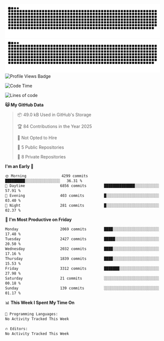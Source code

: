 <img src="https://github.com/nielsbaggerman/nielsbaggerman/blob/output/github-contribution-grid-snake.svg#gh-light-mode-only" alt="GitHub Snake Light">
<img src="https://github.com/nielsbaggerman/nielsbaggerman/blob/output/github-contribution-grid-snake-dark.svg#gh-dark-mode-only" alt="GitHub Snake Dark">
<img src="https://komarev.com/ghpvc/?username=nielsbaggerman&amp;label=Profile+Views" alt="Profile Views Badge" />

<!--START_SECTION:waka-->
![Code Time](http://img.shields.io/badge/Code%20Time-2%2C377%20hrs%2058%20mins-blue)

![Lines of code](https://img.shields.io/badge/From%20Hello%20World%20I%27ve%20Written-13.3%20million%20lines%20of%20code-blue)

**🐱 My GitHub Data** 

> 📦 49.0 kB Used in GitHub's Storage 
 > 
> 🏆 84 Contributions in the Year 2025
 > 
> 🚫 Not Opted to Hire
 > 
> 📜 5 Public Repositories 
 > 
> 🔑 8 Private Repositories 
 > 
**I'm an Early 🐤** 

```text
🌞 Morning                4299 commits        █████████░░░░░░░░░░░░░░░░   36.31 % 
🌆 Daytime                6856 commits        ██████████████░░░░░░░░░░░   57.91 % 
🌃 Evening                403 commits         █░░░░░░░░░░░░░░░░░░░░░░░░   03.40 % 
🌙 Night                  281 commits         █░░░░░░░░░░░░░░░░░░░░░░░░   02.37 % 
```
📅 **I'm Most Productive on Friday** 

```text
Monday                   2069 commits        ████░░░░░░░░░░░░░░░░░░░░░   17.48 % 
Tuesday                  2427 commits        █████░░░░░░░░░░░░░░░░░░░░   20.50 % 
Wednesday                2032 commits        ████░░░░░░░░░░░░░░░░░░░░░   17.16 % 
Thursday                 1839 commits        ████░░░░░░░░░░░░░░░░░░░░░   15.53 % 
Friday                   3312 commits        ███████░░░░░░░░░░░░░░░░░░   27.98 % 
Saturday                 21 commits          ░░░░░░░░░░░░░░░░░░░░░░░░░   00.18 % 
Sunday                   139 commits         ░░░░░░░░░░░░░░░░░░░░░░░░░   01.17 % 
```


📊 **This Week I Spent My Time On** 

```text
💬 Programming Languages: 
No Activity Tracked This Week

🔥 Editors: 
No Activity Tracked This Week
```


<!--END_SECTION:waka-->

